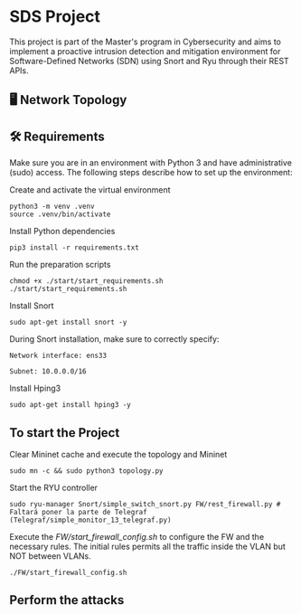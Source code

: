 # SDS Project

This project is part of the Master's program in Cybersecurity and aims to implement a proactive intrusion detection and mitigation environment for Software-Defined Networks (SDN) using Snort and Ryu through their REST APIs.

## 🖥️ Network Topology


## 🛠️ Requirements

Make sure you are in an environment with Python 3 and have administrative (sudo) access. The following steps describe how to set up the environment:

Create and activate the virtual environment

    python3 -m venv .venv
    source .venv/bin/activate

Install Python dependencies

    pip3 install -r requirements.txt

Run the preparation scripts

    chmod +x ./start/start_requirements.sh
    ./start/start_requirements.sh

Install Snort

    sudo apt-get install snort -y

During Snort installation, make sure to correctly specify:

    Network interface: ens33

    Subnet: 10.0.0.0/16

Install Hping3

    sudo apt-get install hping3 -y
    

## To start the Project

Clear Mininet cache and execute the topology and Mininet

	sudo mn -c && sudo python3 topology.py

Start the RYU controller

	sudo ryu-manager Snort/simple_switch_snort.py FW/rest_firewall.py # Faltará poner la parte de Telegraf (Telegraf/simple_monitor_13_telegraf.py)

Execute the *FW/start_firewall_config.sh* to configure the FW and the necessary rules. The initial rules permits all the traffic inside the VLAN but NOT between VLANs.
	
	./FW/start_firewall_config.sh

## Perform the attacks



